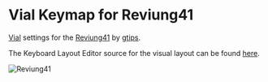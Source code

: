 # Vial Keymap for Reviung41

[Vial] settings for the [Reviung41] by [gtips].

The Keyboard Layout Editor source for the visual layout can be found [here][kle].

![Reviung41](https://github.com/gtips/reviung/blob/master/reviung41/image/REVIUNG41B-1.jpg?raw=true)

[Vial]: https://get.vial.today
[Reviung41]: https://github.com/gtips/reviung/tree/master/reviung41
[gtips]: https://reviung.com
[kle]: http://www.keyboard-layout-editor.com/#/gists/e7b3db0ccb704e9b38cefa526ca950b2
